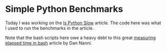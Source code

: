 # Simple Python Benchmarks
Today I was working on the [Is Python Slow](https://codesolid.com/is-python-slow/) article.  The code here was what I used to run the benchmarks in the article.

Note that the bash scripts here owe a heavy debt to this great [measuring elapsed time in bash](https://www.xmodulo.com/measure-elapsed-time-bash.html) article by Dan Nanni.